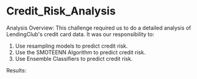 # Credit_Risk_Analysis

Analysis Overview:
This challenge required us to do a detailed analysis of LendingClub's credit card data. It was our responsibility to:
  1. Use resampling models to predict credit risk. 
  2. Use the SMOTEENN Algorithm to predict credit risk.
  3. Use Ensemble Classifiers to predict credit risk. 

Results: 
